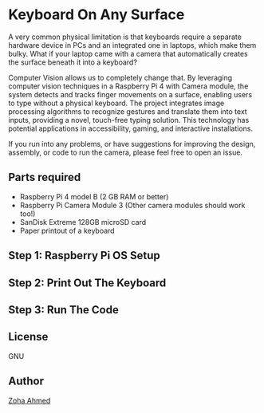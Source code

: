 # Keyboard On Any Surface
A very common physical limitation is that keyboards require a separate hardware device in PCs and an integrated one in laptops, which make them bulky. What if your laptop came with a camera that automatically creates the surface beneath it into a keyboard?

Computer Vision allows us to completely change that. By leveraging computer vision techniques in a Raspberry Pi 4 with Camera module, the system detects and tracks finger movements on a surface, enabling users to type without a physical keyboard. The project integrates image processing algorithms to recognize gestures and translate them into text inputs, providing a novel, touch-free typing solution. This technology has potential applications in accessibility, gaming, and interactive installations.

If you run into any problems, or have suggestions for improving the design, assembly, or code to run the camera, please feel free to open an issue.

## Parts required
- Raspberry Pi 4 model B (2 GB RAM or better)
- Raspberry Pi Camera Module 3 (Other camera modules should work too!)
- SanDisk Extreme 128GB microSD card
- Paper printout of a keyboard

## Step 1: Raspberry Pi OS Setup

## Step 2: Print Out The Keyboard

## Step 3: Run The Code

## License
GNU

## Author
[Zoha Ahmed](https://github.com/zoha-a)
